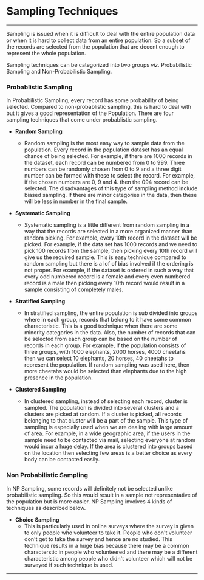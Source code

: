 # Sampling Techniques
---

Sampling is issued when it is difficult to deal with the entire population data or when it is hard to collect data from an entire population. So a subset of the records are selected from the population that are decent enough to represent the whole population.

Sampling techniques can be categorized into two groups *viz.* Probabilistic Sampling and Non-Probabilistic Sampling. 

### Probablistic Sampling

In Probabilistic Sampling, every record has some probability of being selected. Compared to non-probablistic sampling, this is hard to deal with but it gives a good representation of the Population. There are four sampling techniques that come under probablistic sampling. 

* **Random Sampling**
	- Random sampling is the most easy way to sample data from the population. Every record in the population dataset has an equal chance of being selected. For example, if there are 1000 records in the dataset, each record can be numbered from 0 to 999. Three numbers can be randomly chosen from 0 to 9 and a three digit number can be formed with these to select the record. For example, if the chosen numbers are 0, 9 and 4. then the 094 record can be selected. The disadvantages of this type of sampling method include biased sampling. If there are minor categories in the data, then these will be less in number in the final sample. 

* **Systematic Sampling**
	- Systematic sampling is a little different from random sampling in a way that the records are selected in a more organized manner than random picking. For example, every 10th record in the dataset will be picked. For example, if the data set has 1000 records and we need to pick 100 records from the sample, then picking every 10th record will give us the required sample. This is easy technique compared to random sampling but there is a lof of bias involved if the ordering is not proper. For example, if the dataset is ordered in such a way that every odd numbered record is a female and every even numbered record is a male then picking every 10th record would result in a sample consisting of completely males.

* **Stratified Sampling**
	- In stratified sampling, the entire population is sub divided into groups where in each group, records that belong to it have some common characteristic. This is a good technique when there are some minority categories in the data. Also, the number of records that can be selected from each group can be based on the number of records in each group. For example, if the population consists of three groups, with 1000 elephants, 2000 horses, 4000 cheetahs then we can select 10 elephants, 20 horses, 40 cheetahs to represent the population. If random sampling was used here, then more cheetahs would be selected than elephants due to the high presence in the population.

* **Clustered Sampling**
	- In clustered sampling, instead of selecting each record, cluster is sampled. The population is divided into several clusters and a clusters are picked at random. If a cluster is picked, all records belonging to that cluster will be a part of the sample. This type of sampling is especially used when we are dealing with large amount of area. For example, in a wide geographic area, if the users in the sample need to be contacted via mail, selecting everyone at random would incur a huge delay. If the area is clustered into groups based on the location then selecting few areas is a better choice as every body can be contacted easily.

### Non Probabilistic Sampling

In NP Sampling, some records will definitely not be selected unlike probabilistic sampling. So this would result in a sample not representative of the population but is more easier. NP Sampling involves 4 kinds of techniques as described below.

* **Choice Sampling**
	- This is particularly used in online surveys where the survey is given to only people who volunteer to take it. People who don't volunteer don't get to take the survey and hence are no studied. This technique results in a huge bias because there may be a common characterstic in people who volunteered and there may be a different characteristic among people who didn't volunteer which will not be surveyed if such technique is used.

___